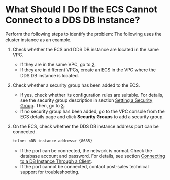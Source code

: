 # What Should I Do If the ECS Cannot Connect to a DDS DB Instance?<a name="dds_faq_0013"></a>

Perform the following steps to identify the problem: The following uses the cluster instance as an example.

1.  Check whether the ECS and DDS DB instance are located in the same VPC.
    -   If they are in the same VPC, go to  [2](#li10923237103639).
    -   If they are in different VPCs, create an ECS in the VPC where the DDS DB instance is located.

2.  <a name="li10923237103639"></a>Check whether a security group has been added to the ECS.
    -   If yes, check whether its configuration rules are suitable. For details, see the security group description in section  [Setting a Security Group](setting-a-security-group(cluster).md). Then, go to  [3](#li2748172710406).
    -   If no security group has been added, go to the VPC console from the ECS details page and click  **Security Groups**  to add a security group.

3.  <a name="li2748172710406"></a>On the ECS, check whether the DDS DB instance address port can be connected.

    ```
    telnet <DB instance address> {8635}
    ```

    -   If the port can be connected, the network is normal. Check the database account and password. For details, see section  [Connecting to a DB Instance Through a Client](connecting-to-a-db-instance-through-a-client(cluster).md).
    -   If the port cannot be connected, contact post-sales technical support for troubleshooting.


